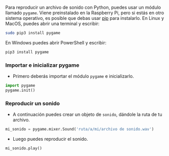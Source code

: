 
Para reproducir un archivo de sonido con Python, puedes usar un módulo llamado `pygame`. Viene preinstalado en la Raspberry Pi, pero si estás en otro sistema operativo, es posible que debas usar [pip](https://pip.pypa.io/en/stable/installing/) para instalarlo. En Linux y MacOS, puedes abrir una terminal y escribir:

```bash
sudo pip3 install pygame
```

En Windows puedes abrir PowerShell y escribir:

```bash
pip3 install pygame
```

### Importar e inicializar pygame

- Primero deberás importar el módulo `pygame` e inicializarlo.

 ```python
 import pygame
 pygame.init()
 ```

### Reproducir un sonido

- A continuación puedes crear un objeto de `sonido`, dándole la ruta de tu archivo.

 ```python
 mi_sonido = pygame.mixer.Sound('ruta/a/mi/archivo de sonido.wav')
 ```

- Luego puedes reproducir el sonido.

 ```python
 mi_sonido.play()
 ```
